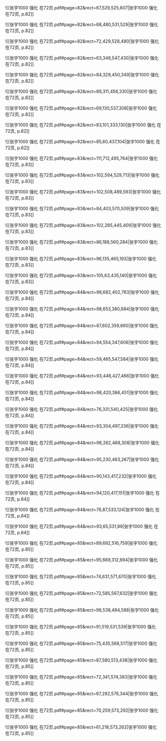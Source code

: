 ![[张宇1000 强化 在72页.pdf#page=82&rect=67,529,525,607|张宇1000 强化 在72页, p.82]]



![[张宇1000 强化 在72页.pdf#page=82&rect=68,480,531,529|张宇1000 强化 在72页, p.82]]



![[张宇1000 强化 在72页.pdf#page=82&rect=72,429,528,480|张宇1000 强化 在72页, p.82]]



![[张宇1000 强化 在72页.pdf#page=82&rect=63,348,547,430|张宇1000 强化 在72页, p.82]]



![[张宇1000 强化 在72页.pdf#page=82&rect=84,329,450,349|张宇1000 强化 在72页, p.82]]



![[张宇1000 强化 在72页.pdf#page=82&rect=89,311,456,330|张宇1000 强化 在72页, p.82]]



![[张宇1000 强化 在72页.pdf#page=82&rect=69,130,537,308|张宇1000 强化 在72页, p.82]]



![[张宇1000 强化 在72页.pdf#page=82&rect=83,101,333,130|张宇1000 强化 在72页, p.82]]



![[张宇1000 强化 在72页.pdf#page=82&rect=85,60,437,104|张宇1000 强化 在72页, p.82]]



![[张宇1000 强化 在72页.pdf#page=83&rect=111,712,495,764|张宇1000 强化 在72页, p.83]]



![[张宇1000 强化 在72页.pdf#page=83&rect=102,594,529,713|张宇1000 强化 在72页, p.83]]



![[张宇1000 强化 在72页.pdf#page=83&rect=102,508,489,593|张宇1000 强化 在72页, p.83]]



![[张宇1000 强化 在72页.pdf#page=83&rect=84,403,570,509|张宇1000 强化 在72页, p.83]]



![[张宇1000 强化 在72页.pdf#page=83&rect=102,285,445,409|张宇1000 强化 在72页, p.83]]



![[张宇1000 强化 在72页.pdf#page=83&rect=86,188,560,284|张宇1000 强化 在72页, p.83]]



![[张宇1000 强化 在72页.pdf#page=83&rect=96,135,465,193|张宇1000 强化 在72页, p.83]]



![[张宇1000 强化 在72页.pdf#page=83&rect=105,63,435,140|张宇1000 强化 在72页, p.83]]



![[张宇1000 强化 在72页.pdf#page=84&rect=98,682,402,763|张宇1000 强化 在72页, p.84]]



![[张宇1000 强化 在72页.pdf#page=84&rect=98,653,380,684|张宇1000 强化 在72页, p.84]]



![[张宇1000 强化 在72页.pdf#page=84&rect=87,602,359,660|张宇1000 强化 在72页, p.84]]



![[张宇1000 强化 在72页.pdf#page=84&rect=94,554,347,606|张宇1000 强化 在72页, p.84]]



![[张宇1000 强化 在72页.pdf#page=84&rect=59,465,547,584|张宇1000 强化 在72页, p.84]]



![[张宇1000 强化 在72页.pdf#page=84&rect=93,446,427,466|张宇1000 强化 在72页, p.84]]



![[张宇1000 强化 在72页.pdf#page=84&rect=98,420,386,451|张宇1000 强化 在72页, p.84]]



![[张宇1000 强化 在72页.pdf#page=84&rect=76,331,540,425|张宇1000 强化 在72页, p.84]]



![[张宇1000 强化 在72页.pdf#page=84&rect=93,304,497,336|张宇1000 强化 在72页, p.84]]



![[张宇1000 强化 在72页.pdf#page=84&rect=98,262,468,308|张宇1000 强化 在72页, p.84]]



![[张宇1000 强化 在72页.pdf#page=84&rect=95,230,463,267|张宇1000 强化 在72页, p.84]]



![[张宇1000 强化 在72页.pdf#page=84&rect=90,143,417,232|张宇1000 强化 在72页, p.84]]



![[张宇1000 强化 在72页.pdf#page=84&rect=94,120,417,151|张宇1000 强化 在72页, p.84]]



![[张宇1000 强化 在72页.pdf#page=84&rect=76,87,533,124|张宇1000 强化 在72页, p.84]]



![[张宇1000 强化 在72页.pdf#page=84&rect=93,65,531,89|张宇1000 强化 在72页, p.84]]



![[张宇1000 强化 在72页.pdf#page=85&rect=89,692,516,759|张宇1000 强化 在72页, p.85]]



![[张宇1000 强化 在72页.pdf#page=85&rect=95,669,312,694|张宇1000 强化 在72页, p.85]]



![[张宇1000 强化 在72页.pdf#page=85&rect=74,631,571,670|张宇1000 强化 在72页, p.85]]



![[张宇1000 强化 在72页.pdf#page=85&rect=72,585,567,632|张宇1000 强化 在72页, p.85]]



![[张宇1000 强化 在72页.pdf#page=85&rect=98,538,484,588|张宇1000 强化 在72页, p.85]]



![[张宇1000 强化 在72页.pdf#page=85&rect=91,519,531,539|张宇1000 强化 在72页, p.85]]



![[张宇1000 强化 在72页.pdf#page=85&rect=75,435,568,517|张宇1000 强化 在72页, p.85]]



![[张宇1000 强化 在72页.pdf#page=85&rect=87,380,513,438|张宇1000 强化 在72页, p.85]]



![[张宇1000 强化 在72页.pdf#page=85&rect=72,341,574,383|张宇1000 强化 在72页, p.85]]



![[张宇1000 强化 在72页.pdf#page=85&rect=67,292,576,344|张宇1000 强化 在72页, p.85]]



![[张宇1000 强化 在72页.pdf#page=85&rect=70,259,573,292|张宇1000 强化 在72页, p.85]]



![[张宇1000 强化 在72页.pdf#page=85&rect=61,218,573,262|张宇1000 强化 在72页, p.85]]



